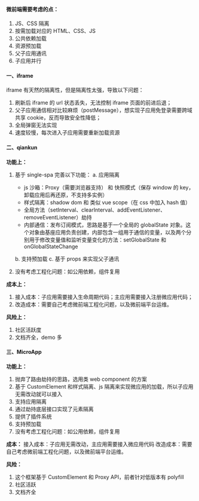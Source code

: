 #### 微前端需要考虑的点：

1. JS、CSS 隔离
2. 按需加载对应的 HTML、CSS、JS
3. 公共依赖加载
4. 资源预加载
5. 父子应用通讯
6. 子应用并行

#### 一、iframe

iframe 有天然的隔离性，但是隔离性太强，导致以下问题：

1. 刷新后 iframe 的 url 状态丢失，无法控制 iframe 页面的前进后退；
2. 父子应用通信相对比较麻烦（postMessage），想实现子应用免登录需要跨域共享 cookie，反而导致安全性降低；
3. 全局弹窗无法实现
4. 速度较慢，每次进入子应用需要重新加载资源

#### 二、qiankun

**功能上：**

1. 基于 single-spa 完善以下功能：
   a. 应用隔离

   - js 沙箱：Proxy（需要浏览器支持） 和 快照模式（保存 window 的 key，卸载应用后再还原，不支持多实例）
   - 样式隔离：shadow dom 和 类似 vue scope（在 css 中加入 hash 值）
   - 全局方法（setInterval、clearInterval、addEventListener、removeEventListener）劫持
   - 内部通信：发布订阅模式，思路是基于一个全局的 globalState 对象。这个对象由基座应用负责创建，内部包含一组用于通信的变量，以及两个分别用于修改变量值和监听变量变化的方法：setGlobalState 和 onGlobalStateChange

   b. 支持预加载
   c. 基于 props 来实现父子通讯

2. 没有考虑工程化问题：如公用依赖，组件复用

**成本上：**

1. 接入成本：子应用需要接入生命周期代码；主应用需要接入注册微应用代码；
2. 改造成本：需要自己考虑微前端工程化问题，以及微前端平台运维。

**风险上：**

1. 社区活跃度
2. 文档齐全，demo 多

#### 三、MicroApp

**功能上：**

1. 抛弃了路由劫持的思路，选用类 web component 的方案
2. 基于 CustomElement 和样式隔离、js 隔离来实现微应用的加载，所以子应用无需改动就可以接入
3. 支持应用隔离
4. 通过劫持底层接口实现了元素隔离
5. 提供了插件系统
6. 支持预加载
7. 没有考虑工程化问题：如公用依赖，组件复用

**成本：**
接入成本：子应用无需改动，主应用需要接入微应用代码
改造成本：需要自己考虑微前端工程化问题，以及微前端平台运维。

**风险：**

1. 这个框架基于 CustomElement 和 Proxy API，前者针对低版本有 polyfill
2. 社区活跃
3. 文档齐全
